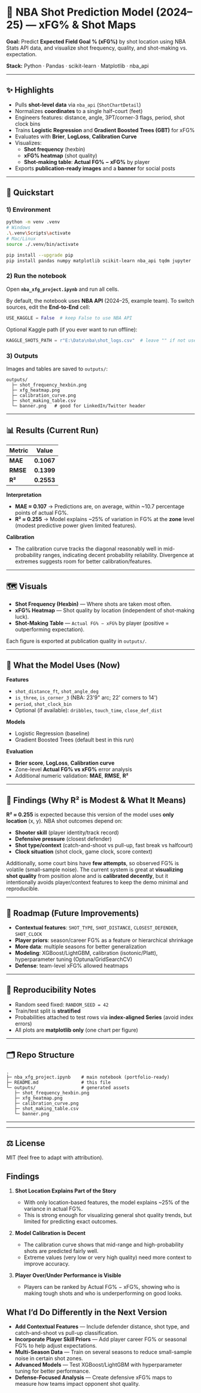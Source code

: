 # 🏀 NBA Shot Prediction Model (2024–25) — xFG% & Shot Maps

**Goal:** Predict **Expected Field Goal % (xFG%)** by shot location using NBA Stats API data, and visualize shot frequency, quality, and shot-making vs. expectation.

**Stack:** Python · Pandas · scikit-learn · Matplotlib · nba_api

---

## ✨ Highlights

- Pulls **shot-level data** via `nba_api` (`ShotChartDetail`)
- Normalizes **coordinates** to a single half-court (feet)
- Engineers features: distance, angle, 3PT/corner-3 flags, period, shot clock bins
- Trains **Logistic Regression** and **Gradient Boosted Trees (GBT)** for xFG%
- Evaluates with **Brier**, **LogLoss**, **Calibration Curve**
- Visualizes:
  - **Shot frequency** (hexbin)
  - **xFG% heatmap** (shot quality)
  - **Shot-making table**: **Actual FG% − xFG%** by player
- Exports **publication-ready images** and a **banner** for social posts

---

## 🔧 Quickstart

### 1) Environment
```bash
python -m venv .venv
# Windows
.\.venv\Scripts\activate
# Mac/Linux
source ./.venv/bin/activate

pip install --upgrade pip
pip install pandas numpy matplotlib scikit-learn nba_api tqdm jupyter
```

### 2) Run the notebook
Open **`nba_xfg_project.ipynb`** and run all cells.

By default, the notebook uses **NBA API** (2024–25, example team). To switch sources, edit the **End-to-End** cell:
```python
USE_KAGGLE = False  # keep False to use NBA API
```

Optional Kaggle path (if you ever want to run offline):
```python
KAGGLE_SHOTS_PATH = r"E:\Data\nba\shot_logs.csv"  # leave "" if not used
```

### 3) Outputs
Images and tables are saved to `outputs/`:
```
outputs/
  ├─ shot_frequency_hexbin.png
  ├─ xfg_heatmap.png
  ├─ calibration_curve.png
  ├─ shot_making_table.csv
  └─ banner.png   # good for LinkedIn/Twitter header
```

---

## 📊 Results (Current Run)

| Metric | Value |
|---|---|
| **MAE** | **0.1067** |
| **RMSE** | **0.1399** |
| **R²** | **0.2553** |

**Interpretation**
- **MAE ≈ 0.107** → Predictions are, on average, within ~10.7 percentage points of actual FG%.
- **R² ≈ 0.255** → Model explains ~25% of variation in FG% at the **zone** level (modest predictive power given limited features).

**Calibration**
- The calibration curve tracks the diagonal reasonably well in mid-probability ranges, indicating decent probability reliability. Divergence at extremes suggests room for better calibration/features.

---

## 🗺️ Visuals

- **Shot Frequency (Hexbin)** — Where shots are taken most often.
- **xFG% Heatmap** — Shot quality by location (independent of shot-making luck).
- **Shot-Making Table** — `Actual FG% − xFG%` by player (positive = outperforming expectation).

Each figure is exported at publication quality in `outputs/`.

---

## 🧠 What the Model Uses (Now)

**Features**
- `shot_distance_ft`, `shot_angle_deg`
- `is_three`, `is_corner_3` (NBA: 23'9" arc; 22' corners to 14')
- `period`, `shot_clock_bin`
- Optional (if available): `dribbles`, `touch_time`, `close_def_dist`

**Models**
- Logistic Regression (baseline)
- Gradient Boosted Trees (default best in this run)

**Evaluation**
- **Brier score**, **LogLoss**, **Calibration curve**
- Zone-level **Actual FG% vs xFG%** error analysis
- Additional numeric validation: **MAE**, **RMSE**, **R²**

---

## 🧐 Findings (Why R² is Modest & What It Means)

**R² ≈ 0.255** is expected because this version of the model uses **only location** (x, y). NBA shot outcomes depend on:
- **Shooter skill** (player identity/track record)
- **Defensive pressure** (closest defender)
- **Shot type/context** (catch-and-shoot vs pull-up, fast break vs halfcourt)
- **Clock situation** (shot clock, game clock, score context)

Additionally, some court bins have **few attempts**, so observed FG% is volatile (small-sample noise). The current system is great at **visualizing shot quality** from position alone and is **calibrated decently**, but it intentionally avoids player/context features to keep the demo minimal and reproducible.

---

## 🚀 Roadmap (Future Improvements)

- **Contextual features**: `SHOT_TYPE`, `SHOT_DISTANCE`, `CLOSEST_DEFENDER`, `SHOT_CLOCK`
- **Player priors**: season/career FG% as a feature or hierarchical shrinkage
- **More data**: multiple seasons for better generalization
- **Modeling**: XGBoost/LightGBM, calibration (isotonic/Platt), hyperparameter tuning (Optuna/GridSearchCV)
- **Defense**: team-level xFG% allowed heatmaps

---

## 🧪 Reproducibility Notes

- Random seed fixed: `RANDOM_SEED = 42`
- Train/test split is **stratified**
- Probabilities attached to test rows via **index-aligned Series** (avoid index errors)
- All plots are **matplotlib only** (one chart per figure)

---

## 🗂️ Repo Structure

```
.
├─ nba_xfg_project.ipynb    # main notebook (portfolio-ready)
├─ README.md                # this file
└─ outputs/                 # generated assets
   ├─ shot_frequency_hexbin.png
   ├─ xfg_heatmap.png
   ├─ calibration_curve.png
   ├─ shot_making_table.csv
   └─ banner.png
```

---

---

## ⚖️ License

MIT (feel free to adapt with attribution).

## Findings

1. **Shot Location Explains Part of the Story**  
   - With only location-based features, the model explains ~25% of the variance in actual FG%.  
   - This is strong enough for visualizing general shot quality trends, but limited for predicting exact outcomes.  

2. **Model Calibration is Decent**  
   - The calibration curve shows that mid-range and high-probability shots are predicted fairly well.  
   - Extreme values (very low or very high quality) need more context to improve accuracy.  

3. **Player Over/Under Performance is Visible**  
   - Players can be ranked by Actual FG% − xFG%, showing who is making tough shots and who is underperforming on good looks.  


## What I’d Do Differently in the Next Version

- **Add Contextual Features** — Include defender distance, shot type, and catch-and-shoot vs pull-up classification.  
- **Incorporate Player Skill Priors** — Add player career FG% or seasonal FG% to help adjust expectations.  
- **Multi-Season Data** — Train on several seasons to reduce small-sample noise in certain shot zones.  
- **Advanced Models** — Test XGBoost/LightGBM with hyperparameter tuning for better performance.  
- **Defense-Focused Analysis** — Create defensive xFG% maps to measure how teams impact opponent shot quality.
